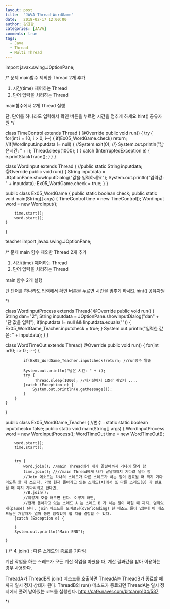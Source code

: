 ```yaml
---
layout: post
title:  "JAVA-Thread-WordGame"
date:   2018-02-17 12:00:00
author: 강진광
categories: [JAVA]
comments: true
tags:
  - Java
  - Thread
  - Multi Thread
---
```

import javax.swing.JOptionPane;

/*
문제
main함수 제외한 Thread 2개 추가
1. 시간(time) 제어하는 Thread
2. 단어 입력을 처리하는 Thread

main함수에서 2개 Thread 실행

단, 단어를 하나라도 입력해서 확인 버튼을 누르면 시간을 멈추게 하세요
hint() 공유자원
 */

class TimeControl extends Thread {
	@Override
	public void run() {
		try {
			for(int i = 10; i > 0; i--) {
				if(Ex05_WordGame.check) return;
				//if(WordInput.inputdata != null) {
					//System.exit(0);
				//}
				System.out.println("남은시간: " + i);
				Thread.sleep(1000);
			}
		} catch (InterruptedException e) {
			e.printStackTrace();
		}
	}
}

class  WordInput extends Thread {
	//public static String inputdata;
	@Override
	public void run() {
		String inputdata = JOptionPane.showInputDialog("값을 입력하세요");
		System.out.println("입력값: " + inputdata);
		Ex05_WordGame.check = true;
	}
}

public class Ex05_WordGame {
	public static boolean check;
	public static void main(String[] args) {
		TimeControl time = new TimeControl();
		WordInput word = new WordInput();
		
		time.start();
		word.start();
	}
}

teacher
import javax.swing.JOptionPane;

/*
  문제
 main 함수 제외한 Thread 2개 추가
 1. 시간(time) 제어하는 Thread
 2. 단어 입력을 처리하는 Thread
 
 main 함수 2개 실행
 
 단  단어를 하나라도 입력해서 확인 버튼을 누르면 시간을 멈추게 하세요
hint() 공유자원 
   
*/

class WordInputProcess extends Thread{
	@Override
	public void run() {
		String dan="2";
		String inputdata = JOptionPane.showInputDialog("dan" + "단 값을 입력");
		if(inputdata != null && !inputdata.equals("")) {
			Ex05_WordGame_Teacher.inputcheck = true;
		}
		System.out.println("입력한 값은: " + inputdata);
	}
}


class WordTimeOut extends Thread{
	@Override
	public void run() {
		for(int i=10; i > 0 ; i--) {
			
			if(Ex05_WordGame_Teacher.inputcheck)return; //run함수 탈출
			
			System.out.println("남은 시간: " + i);
			try {
				 Thread.sleep(1000); //대기실에서 1초간 쉬었다 ....
			}catch (Exception e) {
				System.out.println(e.getMessage());
			}
		}
	}
}

public class Ex05_WordGame_Teacher {
	//변수 : static 
	static boolean inputcheck= false;
	public static void main(String[] args) {
		WordInputProcess word = new WordInputProcess();
		WordTimeOut time = new WordTimeOut();
		
		word.start();
		time.start();
		
		
		try {
			word.join(); //main Thread에게 내가 끝날때까지 기다려 달라 함
			time.join(); ////main Thread에게 내가 끝날때까지 기다려 달라 함
			//Join 메소드는 하나의 스레드가 다른 스레드가 하는 일이 완료될 때 까지 기다리도록 할 때 쓰인다. 가령 현재 돌아가고 있는 스레드(A)에서 또 다른 스레드(B) 가 완료될 때 까지 기다리려고 한다면, 
            //B.join();
            //이렇게 호출 해주면 된다. 이렇게 하면,  
			//현재 돌아가고 있는 스레드 A 는 스레드 B 가 하는 일이 마칠 때 까지, 멈춰있게(pause) 된다. join 메소드를 오버로딩(overloading) 한 메소드 들이 있는데 이 메소드들은 개발자가 얼마 동안 멈춰있게 할 지를 결정할 수 있다. 
		}catch (Exception e) {
			
		}
		System.out.println("Main END");
		
	}
	
}
/*
4. join() : 다른 스레드의 종료를 기다림

계산 작업을 하는 스레드가 모든 계산 작업을 마쳤을 때, 계산 결과값을 받아 이용하는 경우 사용한다. 

ThreadA가 ThreadB의 join() 메소드를 호출하면 ThreadA는 ThreadB가 종료할 때까지 일시 정지 상태가 된다.
ThreadB의 run() 메소드가 종료되면 ThreadA는 일시 정지에서 풀려 남아있는 코드를 실행한다. 
http://cafe.naver.com/bitcamp104/537

*/